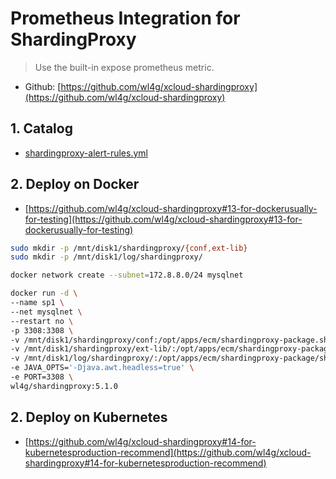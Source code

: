 # Prometheus Integration for ShardingProxy

> Use the built-in expose prometheus metric.

- Github: [https://github.com/wl4g/xcloud-shardingproxy](https://github.com/wl4g/xcloud-shardingproxy)

## 1. Catalog

- [shardingproxy-alert-rules.yml](shardingproxy-alert-rules.yml)

## 2. Deploy on Docker

- [https://github.com/wl4g/xcloud-shardingproxy#13-for-dockerusually-for-testing](https://github.com/wl4g/xcloud-shardingproxy#13-for-dockerusually-for-testing)

```bash
sudo mkdir -p /mnt/disk1/shardingproxy/{conf,ext-lib}
sudo mkdir -p /mnt/disk1/log/shardingproxy/

docker network create --subnet=172.8.8.0/24 mysqlnet

docker run -d \
--name sp1 \
--net mysqlnet \
--restart no \
-p 3308:3308 \
-v /mnt/disk1/shardingproxy/conf:/opt/apps/ecm/shardingproxy-package.shardingsproxy-master-bin/conf/ \
-v /mnt/disk1/shardingproxy/ext-lib/:/opt/apps/ecm/shardingproxy-package/shardingproxy-master-bin/ext-lib/ \
-v /mnt/disk1/log/shardingproxy/:/opt/apps/ecm/shardingproxy-package/shardingproxy-master-bin/log/ \
-e JAVA_OPTS='-Djava.awt.headless=true' \
-e PORT=3308 \
wl4g/shardingproxy:5.1.0
```

## 2. Deploy on Kubernetes

- [https://github.com/wl4g/xcloud-shardingproxy#14-for-kubernetesproduction-recommend](https://github.com/wl4g/xcloud-shardingproxy#14-for-kubernetesproduction-recommend)
